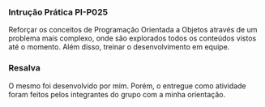 ### Intrução Prática PI-P025

Reforçar os conceitos de Programação Orientada a Objetos através 
de um problema mais complexo, onde são explorados todos os 
conteúdos vistos até o momento. Além disso, treinar o 
desenvolvimento em equipe. 

### Resalva
O mesmo foi desenvolvido por mim. Porém, o entregue como atividade foram feitos pelos integrantes do grupo com a minha orientação.